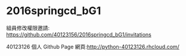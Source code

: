# 2016springcd_bG1

組員修改權限邀請: https://github.com/40123156/2016springcd_bG1/invitations

40123126
個人 Github Page 網頁:http://python-40123126.rhcloud.com/